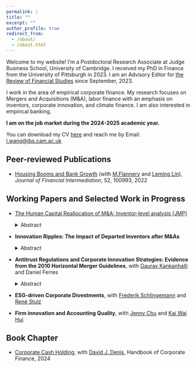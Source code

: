 ```yaml
---
permalink: /
title: ""
excerpt: ""
author_profile: true
redirect_from: 
  - /about/
  - /about.html
---
```


Welcome to my website! I’m a Postdoctoral Research Associate at Judge Business School, University of Cambridge. I received my PhD in Finance from the University of Pittsburgh in 2023. I am an Advisory Editor for [the Review of Financial Studies](https://academic.oup.com/rfs/pages/Editorial_Board) since September, 2023.  



I work in the area of empirical corporate finance. My research focuses on Mergers and Acquisitions (M&A), labor finance with an emphasis on inventors, corporate innovation, and climate finance. I am also interested in empirical banking.

**I am on the job market during the 2024-2025 academic year.**


You can download my CV [here](https://slucyp.github.io/files/Luxi_Wang_CV.pdf) and reach me by Email: [l.wang@jbs.cam.ac.uk](l.wang@jbs.cam.ac.uk)

## Peer-reviewed Publications
- [Housing Booms and Bank Growth](https://papers.ssrn.com/sol3/papers.cfm?abstract_id=3749564#:~:text=House%20prices%20and%20the%20banking,house%20prices%20grew%20by%2053%25.) (with [M.Flannery](https://warrington.ufl.edu/directory/person/5205/) and [Leming Lin](https://sites.google.com/site/leminglin)), _Journal of Financial Intermediation_, 52, 100993, 2022

## Working Papers and Selected Work in Progress
- [The Human Capital Reallocation of M&A: Inventor-level analysis (JMP)](https://papers.ssrn.com/sol3/papers.cfm?abstract_id=4819472)
   <details>
    <summary>Abstract</summary>
    <span style="font-family:serif;">
    Mergers and acquisitions (M&As) of innovative firms lead to significant inventor restructuring, with high turnover among target inventors. Following M&As, both retained and departing inventors show increased patenting performance. Acquirers retain productive inventors whose expertise aligns with the merging firms, while external hires bring knowledge from non-core areas. Productivity gains for inventors switching jobs are concentrated among non-top performers and those with higher technological overlap at their new employers. These findings suggest that M&As reduce labor market frictions for inventors, reallocating them to more valuable roles within and beyond the merging firms. </span>
  </details>

- **Innovation Ripples: The Impact of Departed Inventors after M&As**
  <details>
    <summary>Abstract</summary>
    <span style="font-family:serif;">
    This paper studies the impact of departed inventors after M&As on non-merging firms. Following M&As in innovative firms, the non-merging firms hiring these departed inventors from merging firms significantly improve their patenting performance. Further, I use the state-level variation in the enforceability of non-compete agreements as an instrument for the firms hiring these inventors to establish the causal relationship of the spillover effect. The existence of positive spillover effects suggests that the benefits of mergers are plausibly underestimated and extend beyond the merging companies.</span>
  </details>

- **Antitrust Regulations and Corporate Innovation Strategies: Evidence from the 2010 Horizontal Merger Guidelines**, with [Gaurav Kankanhalli](https://gauravkankanhalli.com/) and Daniel Ferres
  <details>
    <summary>Abstract</summary>
    <span style="font-family:serif;">
    This study investigates how changes in the stringency of antitrust regulations concerning anti-competitive mergers and acquisitions (M&As) influence firms’ innovation strategies. We do so by exploiting the 2010 United States Department of Justice and Federal Trade Commission announcement of revised horizontal merger guidelines, which represented a notable relaxation of various thresholds concerning the classification of anti-competitive M&A deals. We measure firms' exposures to the revised guidelines by examining market reactions to their initial announcement, and identify firms with positive Cumulative Abnormal Returns (CARs). Using a difference-in-differences approach, we attribute the value creation to two channels: (1) market power channel, where exposed firms show improved operating performance, and (2) innovation channel, where exposed firms’ innovation performance improves in terms of the number and economic value of the patents they file. Focusing on the latter channel, we provide novel evidence that exposed firms increase their collaborative innovation. Our results shed new light on an important yet indirect potential consequence of relaxed antitrust enforcement in altering the costs and benefits of firms engaging in innovation collaboration with peers.</span>
  </details>

- **ESG-driven Corporate Divestments**, with [Frederik Schlingemann](https://business.pitt.edu/professors/frederik-p-schlingemann/) and [René Stulz](https://fisher.osu.edu/people/stulz.1)

- **Firm innovation and Accounting Quality**, with [Jenny Chu](https://www.jbs.cam.ac.uk/people/jenny-chu/) and [Kai Wai Hui](https://www.hkubs.hku.hk/people/kai-wai-hui/)

## Book Chapter
- [Corporate Cash Holding](https://papers.ssrn.com/sol3/papers.cfm?abstract_id=4425890), with [David J. Denis](https://business.pitt.edu/professors/david-j-denis/), Handbook of Corporate Finance, 2024













